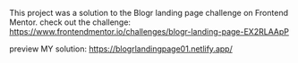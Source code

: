 This project was a solution to the Blogr landing page challenge on Frontend Mentor. 
check out the challenge: https://www.frontendmentor.io/challenges/blogr-landing-page-EX2RLAApP

preview MY solution: https://blogrlandingpage01.netlify.app/
